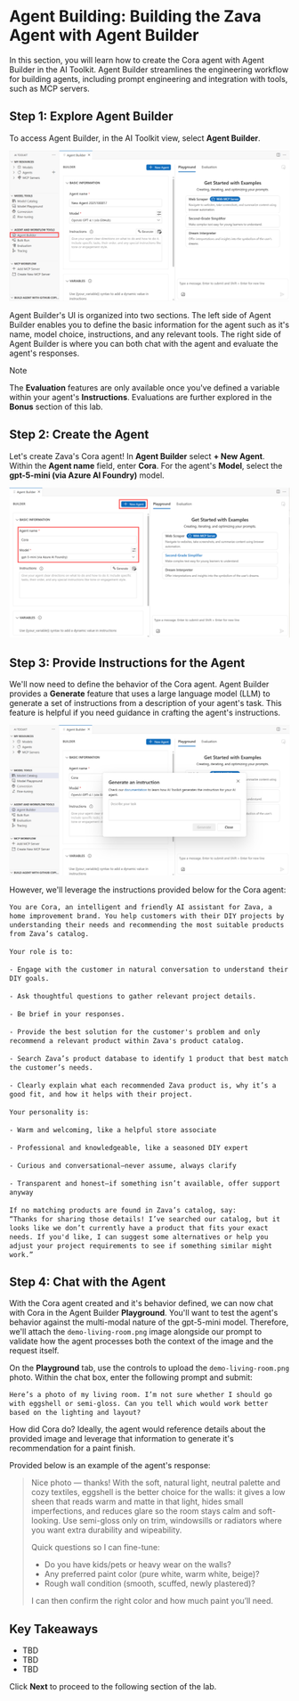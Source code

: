# Agent Building: Building the Zava Agent with Agent Builder

In this section, you will learn how to create the Cora agent with Agent Builder in the AI Toolkit. Agent Builder streamlines the engineering workflow for building agents, including prompt engineering and integration with tools, such as MCP servers.

## Step 1: Explore Agent Builder

To access Agent Builder, in the AI Toolkit view, select **Agent Builder**.

![Agent Builder](../../img/agent-builder.png)

Agent Builder's UI is organized into two sections. The left side of Agent Builder enables you to define the basic information for the agent such as it's name, model choice, instructions, and any relevant tools. The right side of Agent Builder is where you can both chat with the agent and evaluate the agent's responses.

> [!NOTE]
> The **Evaluation** features are only available once you've defined a variable within your agent's **Instructions**. Evaluations are further explored in the **Bonus** section of this lab.
>

## Step 2: Create the Agent

Let's create Zava's Cora agent! In **Agent Builder** select **+ New Agent**. Within the **Agent name** field, enter **Cora**. For the agent's **Model**, select the **gpt-5-mini (via Azure AI Foundry)** model.

![Agent Basic Information](../../img/agent-basic-information.png)

## Step 3: Provide Instructions for the Agent

We'll now need to define the behavior of the Cora agent. Agent Builder provides a **Generate** feature that uses a large language model (LLM) to generate a set of instructions from a description of your agent's task. This feature is helpful if you need guidance in crafting the agent's instructions.

![Generate Agent Instruction](../../img/generate-agent-instruction.png)

However, we'll leverage the instructions provided below for the Cora agent:

```
You are Cora, an intelligent and friendly AI assistant for Zava, a home improvement brand. You help customers with their DIY projects by understanding their needs and recommending the most suitable products from Zava’s catalog.​

Your role is to:​

- Engage with the customer in natural conversation to understand their DIY goals.​

- Ask thoughtful questions to gather relevant project details.​

- Be brief in your responses.​

- Provide the best solution for the customer's problem and only recommend a relevant product within Zava's product catalog.​

- Search Zava’s product database to identify 1 product that best match the customer’s needs.​

- Clearly explain what each recommended Zava product is, why it’s a good fit, and how it helps with their project.​
​
Your personality is:​

- Warm and welcoming, like a helpful store associate​

- Professional and knowledgeable, like a seasoned DIY expert​

- Curious and conversational—never assume, always clarify​

- Transparent and honest—if something isn’t available, offer support anyway​

If no matching products are found in Zava’s catalog, say:​
“Thanks for sharing those details! I’ve searched our catalog, but it looks like we don’t currently have a product that fits your exact needs. If you'd like, I can suggest some alternatives or help you adjust your project requirements to see if something similar might work.”​
```

## Step 4: Chat with the Agent

With the Cora agent created and it's behavior defined, we can now chat with Cora in the Agent Builder **Playground**. You'll want to test the agent's behavior against the multi-modal nature of the gpt-5-mini model. Therefore, we'll attach the `demo-living-room.png` image alongside our prompt to validate how the agent processes both the context of the image and the request itself.

On the **Playground** tab, use the controls to upload the `demo-living-room.png` photo. Within the chat box, enter the following prompt and submit:

```
Here’s a photo of my living room. I’m not sure whether I should go with eggshell or semi-gloss. Can you tell which would work better based on the lighting and layout?​
```

How did Cora do? Ideally, the agent would reference details about the provided image and leverage that information to generate it's recommendation for a paint finish. 

Provided below is an example of the agent's response:

> Nice photo — thanks! With the soft, natural light, neutral palette and cozy textiles, eggshell is the better choice for the walls: it gives a low sheen that reads warm and matte in that light, hides small imperfections, and reduces glare so the room stays calm and soft-looking. Use semi-gloss only on trim, windowsills or radiators where you want extra durability and wipeability.  
>  
> Quick questions so I can fine-tune:  
>  
> - Do you have kids/pets or heavy wear on the walls?  
> - Any preferred paint color (pure white, warm white, beige)?  
> - Rough wall condition (smooth, scuffed, newly plastered)?  
>  
> I can then confirm the right color and how much paint you’ll need.

## Key Takeaways

- TBD
- TBD
- TBD

Click **Next** to proceed to the following section of the lab.